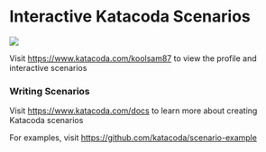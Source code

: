 # Interactive Katacoda Scenarios

[![](http://shields.katacoda.com/katacoda/koolsam87/count.svg)](https://www.katacoda.com/koolsam87 "Get your profile on Katacoda.com")

Visit https://www.katacoda.com/koolsam87 to view the profile and interactive scenarios

### Writing Scenarios
Visit https://www.katacoda.com/docs to learn more about creating Katacoda scenarios

For examples, visit https://github.com/katacoda/scenario-example
